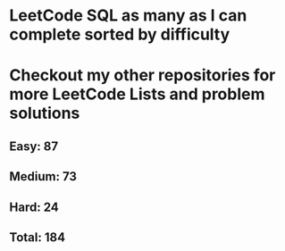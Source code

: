 <h1>LeetCode SQL as many as I can complete sorted by difficulty</h1>
<h1> Checkout my other repositories for more LeetCode Lists and problem solutions</h1>

<h2>Easy: 87</h2>
<h2>Medium: 73</h2>
<h2>Hard: 24</h2>
<h2>Total: 184</h2>

